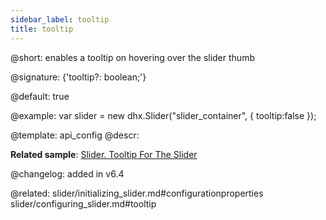 ```yaml
---
sidebar_label: tooltip
title: tooltip
---          
```


@short: enables a tooltip on hovering over the slider thumb

@signature: {'tooltip?: boolean;'}

@default: true

@example: 
var slider = new dhx.Slider("slider_container", { 
    tooltip:false
});


@template:	api_config
@descr: 



**Related sample**: [Slider. Tooltip For The Slider](https://snippet.dhtmlx.com/sxh66mnu)

@changelog: added in v6.4

@related: slider/initializing_slider.md#configurationproperties
slider/configuring_slider.md#tooltip